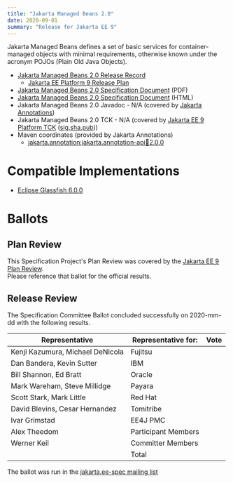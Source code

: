 ```yaml
---
title: "Jakarta Managed Beans 2.0"
date: 2020-09-01
summary: "Release for Jakarta EE 9"
---
```

Jakarta Managed Beans defines a set of basic services for container-managed objects
with minimal requirements, otherwise known under the acronym POJOs (Plain Old Java Objects).

* [Jakarta Managed Beans 2.0 Release Record](https://projects.eclipse.org/projects/ee4j.jakartaee-platform/releases/managed-beans-2.0)
  * [Jakarta EE Platform 9 Release Plan](https://eclipse-ee4j.github.io/jakartaee-platform/jakartaee9/JakartaEE9ReleasePlan)
* [Jakarta Managed Beans 2.0 Specification Document](./jakarta-managedbeans-spec-2.0.pdf) (PDF)
* [Jakarta Managed Beans 2.0 Specification Document](./jakarta-managedbeans-spec-2.0.html) (HTML)
* Jakarta Managed Beans 2.0 Javadoc - N/A (covered by [Jakarta Annotations](https://jakarta.ee/specifications/annotations/2.0/))
* Jakarta Managed Beans 2.0 TCK - N/A  (covered by [Jakarta EE 9 Platform TCK]() ([sig](),[sha](),[pub]()))
* Maven coordinates (provided by Jakarta Annotations)
  * [jakarta.annotation:jakarta.annotation-api:jar:2.0.0](https://search.maven.org/artifact/jakarta.annotation/jakarta.annotation-api/2.0.0/jar)


# Compatible Implementations

* [Eclipse Glassfish 6.0.0](https://projects.eclipse.org/projects/ee4j.glassfish/downloads)

# Ballots

## Plan Review

[//]: # (For Jakarta EE 9, the Platform Plan Review covered 95% of the Specification Projects.  For those Projects, just use the following statement in this Plan Review section:)

This Specification Project's Plan Review was covered by the [Jakarta EE 9 Plan Review](https://jakarta.ee/specifications/platform/9/).  
Please reference that ballot for the official results.

[//]: # (If your Project was required to do a standalone Plan Review...  You'll need to perform an official Plan Review ballot and record the results here.)

## Release Review

The Specification Committee Ballot concluded successfully on 2020-mm-dd with the following results.

| Representative                                 | Representative for: | Vote |
|------------------------------------------------|---------------------|------|
| Kenji Kazumura, Michael DeNicola               | Fujitsu             |      |
| Dan Bandera, Kevin Sutter                      | IBM                 |      |
| Bill Shannon, Ed Bratt                         | Oracle              |      |
| Mark Wareham, Steve Millidge                   | Payara              |      |
| Scott Stark, Mark Little                       | Red Hat             |      |
| David Blevins, Cesar Hernandez                 | Tomitribe           |      |
| Ivar Grimstad                                  | EE4J PMC            |      |
| Alex Theedom                                   | Participant Members |      |
| Werner Keil                                    | Committer Members   |      |
|                                                | Total               |      |

The ballot was run in the [jakarta.ee-spec mailing list]()
